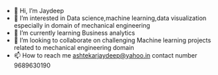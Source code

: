 - 👋 Hi, I’m Jaydeep
- 👀 I’m interested in Data science,machine learning,data visualization especially in domain of mechanical engineering
- 🌱 I’m currently learning Business analytics
- 💞️ I’m looking to collaborate on challenging Machine learning projects related to mechanical engineering domain
- 📫 How to reach me ashtekarjaydeep@yahoo.in contact number 9689630190

<!---
ashtekarjaydeep/ashtekarjaydeep is a ✨ special ✨ repository because its `README.md` (this file) appears on your GitHub profile.
You can click the Preview link to take a look at your changes.
--->
